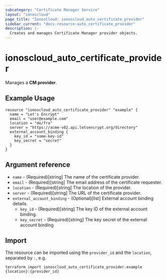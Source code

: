 ```yaml
---
subcategory: "Certificate Manager Service"
layout: "ionoscloud"
page_title: "IonosCloud: ionoscloud_auto_certificate_provider"
sidebar_current: "docs-resource-auto_certificate_provider"
description: |-
  Creates and manages Certificate Manager provider objects.
---
```


# ionoscloud_auto_certificate_provider

Manages a **CM provider**. 

## Example Usage

```hcl
resource "ionoscloud_auto_certificate_provider" "example" {
  name = "Let's Encrypt"
  email = "user@example.com"
  location = "de/fra"
  server = "https://acme-v02.api.letsencrypt.org/directory"
  external_account_binding {
    key_id = "some-key-id"
    key_secret = "secret"
  }
}
```

## Argument reference

* `name` - (Required)[string] The name of the certificate provider.
* `email` - (Required)[string] The email address of the certificate requester.
* `location` - (Required)[string] The location of the provider.
* `server` - (Required)[string] The URL of the certificate provider.
* `external_account_binding` - (Optional)[list] External account binding details.
  * `key_id` - (Required)[string] The key ID of the external account binding.
  * `key_secret` - (Required)[string] The key secret of the external account binding

## Import

The resource can be imported using the `provider_id` and the `location`, separated by `:`, e.g.

```shell
terraform import ionoscloud_auto_certificate_provider.example {location}:{provider_id}
```
